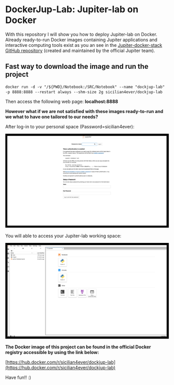 
# DockerJup-Lab: Jupiter-lab on Docker 

With this repository I will show you how to deploy Jupiter-lab on Docker. Already ready-to-run Docker images containing Jupiter applications and interactive computing tools exist as you an see in the [Jupiter-docker-stack GitHub repository](https://github.com/jupyter/docker-stacks) (created and maintained by the official Jupiter team).

## Fast way to download the image and run the project

```
docker run -d -v "/${PWD}/Notebook:/SRC/Notebook" --name "dockjup-lab" -p 8888:8888 --restart always --shm-size 2g sicilian4ever/dockjup-lab
```
Then access the following web page: **localhost:8888**


**However what if we are not satisfied with these images ready-to-run and we what to have one tailored to our needs?**

After log-in to your personal space (Password=sicilian4ever):

<center>
    <img width="800" alt="pwd" src="DOC/pwd.png" style="border: 5px solid black">
</center>

You will able to access your Jupiter-lab working space:

<center>
    <img width="800" alt="Screenshot" src="DOC/Screenshot.png" style="border: 5px solid black">
</center>

**The Docker image of this project can be found in the official Docker registry accessible by using the link below:**

[https://hub.docker.com/r/sicilian4ever/dockjup-lab](https://hub.docker.com/r/sicilian4ever/dockjup-lab)


Have fun!! :)

